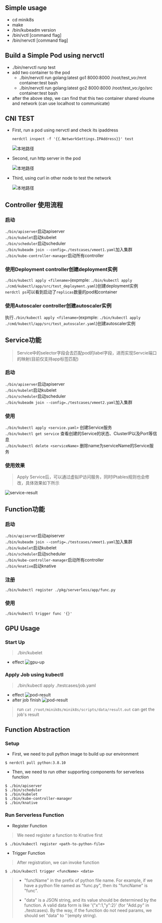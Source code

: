 ## Simple usage

-   cd minik8s
-   make
-   /bin/kubeadm version
-   /bin/vctl [command flag]
-   /bin/nervctl [command flag]

## Build a Simple Pod using nervctl
-   ./bin/nervctl runp test
-   add two container to the pod
    -   ./bin/nervctl run golang:latest go1 8000:8000 /root/test_vo:/mnt container:test bash
    -   ./bin/nervctl run golang:latest go2 8000:8000 /root/test_vo:/go/src container:test bash
-   after the above step, we can find that this two container shared vloume and network (can use localhost to communicate)

## CNI TEST
-   First, run a pod using nervctl and check its ipaddress
    ```
    nerdctl inspect -f '{{.NetworkSettings.IPAddress}}' test
    ```
    ![本地路径](./docs/cni-ip.png "相对路径演示")

-   Second, run http server in the pod

    ![本地路径](./docs/cni-run.png "相对路径演示")

-   Third, using curl in other node to test the network

    ![本地路径](./docs/cni-test.png "相对路径演示")


## Controller 使用流程

### 启动

`./bin/apiserver`启动apiserver  
`./bin/kubelet`启动kubelet  
`./bin/scheduler`启动scheduler  
`./bin/kubeadm join --config=./testcases/vmeet1.yaml`加入集群  
`./bin/kube-controller-manager`启动所有controller  

### 使用Deployment controller创建deployment实例  

`./bin/kubectl apply <filename>`(expmple: `./bin/kubectl apply ./cmd/kubectl/app/src/test_deployment.yaml`)创建deployment实例  
`nerdctl ps`可以看到启动了`replicas`数量的pod和container  

### 使用Autoscaler controller创建autoscaler实例 

执行`./bin/kubectl apply <filename>`(expmple: `./bin/kubectl apply ./cmd/kubectl/app/src/test_autoscaler.yaml`)创建autoscaler实例  


## Service功能

> Service中的selector字段会去匹配pod的label字段，进而实现Servcie端口的映射(目前仅支持app标签匹配)

### 启动
`./bin/apiserver`启动apiserver  
`./bin/kubelet`启动kubelet  
`./bin/scheduler`启动scheduler  
`./bin/kubeadm join --config=./testcases/vmeet2.yaml`加入集群  

### 使用

`./bin/kubectl apply <service.yaml>` 创建Service服务  
`./bin/kubectl get service` 查看创建的Service的状态、ClusterIP以及Port等信息  
`./bin/kubectl delete <serviceName>` 删除name为serviceName的Service服务  

### 使用效果
> Apply Service后，可以通过虚拟IP访问服务，同时IPtables规则也会修改，具体效果如下所示

![service-result](./docs/img/service-result.png)


## Function功能

### 启动
`./bin/apiserver`启动apiserver  
`./bin/kubeadm join --config=./testcases/vmeet1.yaml`加入集群  
`./bin/kubelet`启动kubelet  
`./bin/scheduler`启动scheduler  
`./bin/kube-controller-manager`启动所有controller  
`./bin/knative`启动knative

### 注册
`./bin/kubectl register ./pkg/serverless/app/func.py`

### 使用
`./bin/kubectl trigger func '{}'`


## GPU Usage
### Start Up
> ./bin/kubelet
-   effect
![gpu-up](./docs/img/GPU-up.png)
### Apply Job using kubectl
> ./bin/kubectl apply ./testcases/job.yaml
-   effect
![pod-result](./docs/img/pod-run1.png)
-   after job finish
![pod-result](./docs/img/pod-run2.png)
> run `cat /root/minik8s/minik8s/scripts/data/result.out` can get the job's result

## Function Abstraction
### Setup
- First, we need to pull python image to build up our environment
```
$ nerdctl pull python:3.8.10
```

- Then, we need to run other supporting components for serverless function
```
$ ./bin/apiserver
$ ./bin/scheduler
$ ./bin/kubelet
$ ./bin/kube-controller-manager
$ ./bin/knative
```

### Run Serverless Function
- Register Function
> We need register a function to Knative first
```
$ ./bin/kubectl register <path-to-python-file>
```

- Trigger Function
> After registration, we can invoke function 

```
$ ./bin/kubectl trigger <funcName> <data>
```
> - "funcName" in the prefix of python file name. For example, if we have a python file named as "func.py", then its "funcName" is "func".
> 
> - "data" is a JSON string, and its value should be determined by the function. A valid data form is like '{"x":1,"y":2}' (for "Add.py" in ./testcases). By the way, if the function do not need params, we should set "data" to ''(empty string).